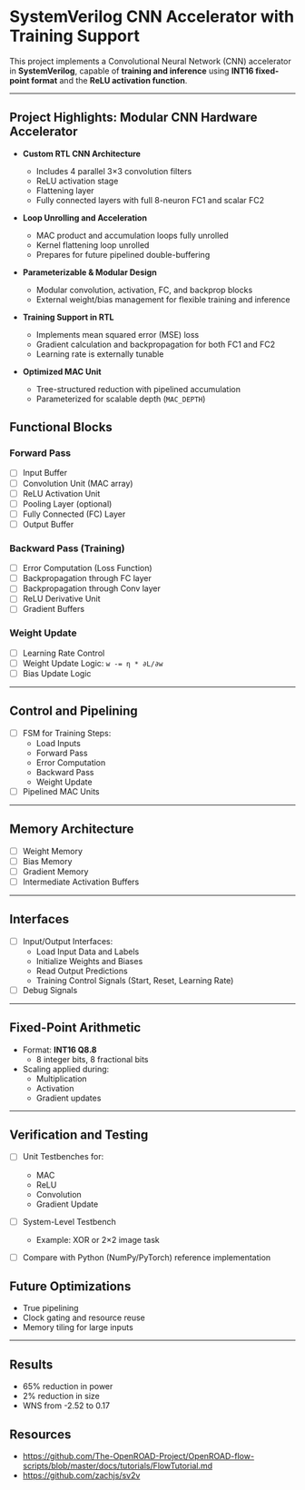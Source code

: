 # SystemVerilog CNN Accelerator with Training Support

This project implements a Convolutional Neural Network (CNN) accelerator in **SystemVerilog**, capable of **training and inference** using **INT16 fixed-point format** and the **ReLU activation function**.

---
## Project Highlights: Modular CNN Hardware Accelerator

- **Custom RTL CNN Architecture**
  - Includes 4 parallel 3×3 convolution filters
  - ReLU activation stage
  - Flattening layer
  - Fully connected layers with full 8-neuron FC1 and scalar FC2

- **Loop Unrolling and Acceleration**
  - MAC product and accumulation loops fully unrolled
  - Kernel flattening loop unrolled
  - Prepares for future pipelined double-buffering

- **Parameterizable & Modular Design**
  - Modular convolution, activation, FC, and backprop blocks
  - External weight/bias management for flexible training and inference

- **Training Support in RTL**
  - Implements mean squared error (MSE) loss
  - Gradient calculation and backpropagation for both FC1 and FC2
  - Learning rate is externally tunable

- **Optimized MAC Unit**
  - Tree-structured reduction with pipelined accumulation
  - Parameterized for scalable depth (`MAC_DEPTH`)

## Functional Blocks

### Forward Pass
- [ ] Input Buffer
- [ ] Convolution Unit (MAC array)
- [ ] ReLU Activation Unit
- [ ] Pooling Layer (optional)
- [ ] Fully Connected (FC) Layer
- [ ] Output Buffer

### Backward Pass (Training)
- [ ] Error Computation (Loss Function)
- [ ] Backpropagation through FC layer
- [ ] Backpropagation through Conv layer
- [ ] ReLU Derivative Unit
- [ ] Gradient Buffers

### Weight Update
- [ ] Learning Rate Control
- [ ] Weight Update Logic: `w -= η * ∂L/∂w`
- [ ] Bias Update Logic

---

## Control and Pipelining

- [ ] FSM for Training Steps:
  - Load Inputs
  - Forward Pass
  - Error Computation
  - Backward Pass
  - Weight Update
- [ ] Pipelined MAC Units

---

## Memory Architecture

- [ ] Weight Memory
- [ ] Bias Memory
- [ ] Gradient Memory
- [ ] Intermediate Activation Buffers

---

## Interfaces

- [ ] Input/Output Interfaces:
  - Load Input Data and Labels
  - Initialize Weights and Biases
  - Read Output Predictions
  - Training Control Signals (Start, Reset, Learning Rate)
- [ ] Debug Signals

---

## Fixed-Point Arithmetic

- Format: **INT16 Q8.8**
  - 8 integer bits, 8 fractional bits
- Scaling applied during:
  - Multiplication
  - Activation
  - Gradient updates

---

## Verification and Testing

- [ ] Unit Testbenches for:
  - MAC
  - ReLU
  - Convolution
  - Gradient Update
- [ ] System-Level Testbench
  - Example: XOR or 2×2 image task
- [ ] Compare with Python (NumPy/PyTorch) reference implementation


## Future Optimizations

- True pipelining
- Clock gating and resource reuse
- Memory tiling for large inputs

---


## Results
- 65% reduction in power
- 2% reduction in size
- WNS from -2.52 to 0.17

## Resources

- https://github.com/The-OpenROAD-Project/OpenROAD-flow-scripts/blob/master/docs/tutorials/FlowTutorial.md
- https://github.com/zachjs/sv2v